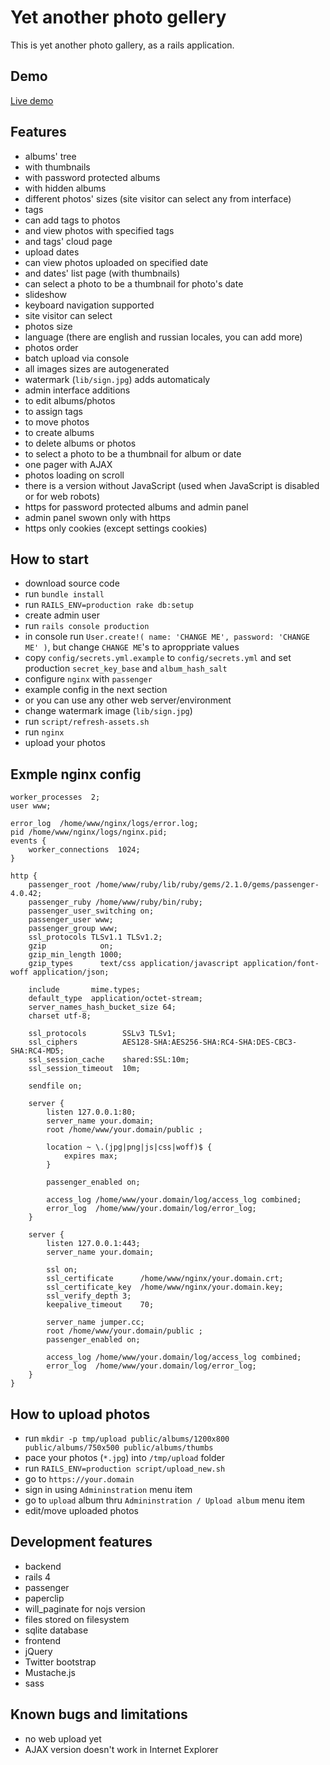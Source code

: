 # Yet another photo gellery

This is yet another photo gallery, as a rails application.

## Demo

[Live demo](http://jumper.cc)

## Features

- albums' tree
 - with thumbnails
 - with password protected albums
 - with hidden albums
- different photos' sizes (site visitor can select any from interface)
- tags
 - can add tags to photos
 - and view photos with specified tags
 - and tags' cloud page
- upload dates
 - can view photos uploaded on specified date
 - and dates' list page (with thumbnails)
 - can select a photo to be a thumbnail for photo's date
- slideshow
- keyboard navigation supported
- site visitor can select
 - photos size
 - language (there are english and russian locales, you can add more)
 - photos order
- batch upload via console
 - all images sizes are autogenerated
 - watermark (`lib/sign.jpg`) adds automaticaly
- admin interface additions
 - to edit albums/photos
 - to assign tags
 - to move photos
 - to create albums
 - to delete albums or photos
 - to select a photo to be a thumbnail for album or date
- one pager with AJAX
 - photos loading on scroll
 - there is a version without JavaScript (used when JavaScript is disabled or for web robots)
- https for password protected albums and admin panel
 - admin panel swown only with https
 - https only cookies (except settings cookies)

## How to start

- download source code
- run `bundle install`
- run `RAILS_ENV=production rake db:setup`
- create admin user
 - run `rails console production`
 - in console run `User.create!( name: 'CHANGE ME', password: 'CHANGE ME' )`, but change `CHANGE ME`'s to aproppriate values
- copy `config/secrets.yml.example` to `config/secrets.yml` and set production `secret_key_base` and `album_hash_salt`
- configure `nginx` with `passenger`
 - example config in the next section
 - or you can use any other web server/environment
- change watermark image (`lib/sign.jpg`)
- run `script/refresh-assets.sh`
- run `nginx`
- upload your photos

## Exmple nginx config

```
worker_processes  2;
user www;

error_log  /home/www/nginx/logs/error.log;
pid /home/www/nginx/logs/nginx.pid;
events {
    worker_connections  1024;
}

http {
    passenger_root /home/www/ruby/lib/ruby/gems/2.1.0/gems/passenger-4.0.42;
    passenger_ruby /home/www/ruby/bin/ruby;
    passenger_user_switching on;
    passenger_user www;
    passenger_group www;
    ssl_protocols TLSv1.1 TLSv1.2;
    gzip            on;
    gzip_min_length 1000;
    gzip_types      text/css application/javascript application/font-woff application/json;

    include       mime.types;
    default_type  application/octet-stream;
    server_names_hash_bucket_size 64;
    charset utf-8;

    ssl_protocols        SSLv3 TLSv1;
    ssl_ciphers          AES128-SHA:AES256-SHA:RC4-SHA:DES-CBC3-SHA:RC4-MD5;
    ssl_session_cache    shared:SSL:10m;
    ssl_session_timeout  10m;

    sendfile on;

    server {
        listen 127.0.0.1:80;
        server_name your.domain;
        root /home/www/your.domain/public ;

        location ~ \.(jpg|png|js|css|woff)$ {
            expires max;
        }

        passenger_enabled on;

        access_log /home/www/your.domain/log/access_log combined;
        error_log  /home/www/your.domain/log/error_log;
    }

    server {
        listen 127.0.0.1:443;
        server_name your.domain;

        ssl on;
        ssl_certificate      /home/www/nginx/your.domain.crt;
        ssl_certificate_key  /home/www/nginx/your.domain.key;
        ssl_verify_depth 3;
        keepalive_timeout    70;

        server_name jumper.cc;
        root /home/www/your.domain/public ;
        passenger_enabled on;

        access_log /home/www/your.domain/log/access_log combined;
        error_log  /home/www/your.domain/log/error_log;
    }
}
```

## How to upload photos

- run `mkdir -p tmp/upload public/albums/1200x800 public/albums/750x500 public/albums/thumbs`
- pace your photos (`*.jpg`) into `/tmp/upload` folder
- run `RAILS_ENV=production script/upload_new.sh`
- go to `https://your.domain`
- sign in using `Admininstration` menu item
- go to `upload` album thru `Admininstration / Upload album` menu item
- edit/move uploaded photos

## Development features

- backend
 - rails 4
 - passenger
 - paperclip
 - will_paginate for nojs version
 - files stored on filesystem
 - sqlite database
- frontend
 - jQuery
 - Twitter bootstrap
 - Mustache.js
 - sass

## Known bugs and limitations

- no web upload yet
- AJAX version doesn't work in Internet Explorer

